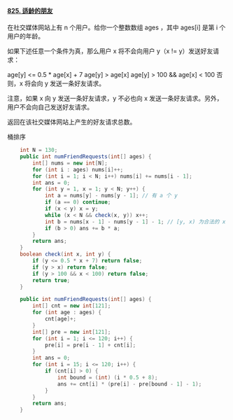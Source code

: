 #### [825. 适龄的朋友](https://leetcode-cn.com/problems/friends-of-appropriate-ages/)

在社交媒体网站上有 n 个用户。给你一个整数数组 ages ，其中 ages[i] 是第 i 个用户的年龄。

如果下述任意一个条件为真，那么用户 x 将不会向用户 y（x != y）发送好友请求：

age[y] <= 0.5 * age[x] + 7
age[y] > age[x]
age[y] > 100 && age[x] < 100
否则，x 将会向 y 发送一条好友请求。

注意，如果 x 向 y 发送一条好友请求，y 不必也向 x 发送一条好友请求。另外，用户不会向自己发送好友请求。

返回在该社交媒体网站上产生的好友请求总数。



桶排序 

```java
    int N = 130;
    public int numFriendRequests(int[] ages) {
        int[] nums = new int[N];
        for (int i : ages) nums[i]++;
        for (int i = 1; i < N; i++) nums[i] += nums[i - 1];
        int ans = 0;
        for (int y = 1, x = 1; y < N; y++) {
            int a = nums[y] - nums[y - 1]; // 有 a 个 y
            if (a == 0) continue;
            if (x < y) x = y;
            while (x < N && check(x, y)) x++;
            int b = nums[x - 1] - nums[y - 1] - 1; // [y, x) 为合法的 x 范围，对于每个 y 而言，有 b 个 x
            if (b > 0) ans += b * a;
        }
        return ans;
    }
    boolean check(int x, int y) {
        if (y <= 0.5 * x + 7) return false;
        if (y > x) return false;
        if (y > 100 && x < 100) return false; 
        return true;
    }
```





```java
    public int numFriendRequests(int[] ages) {
        int[] cnt = new int[121];
        for (int age : ages) {
            cnt[age]+;
        }
        int[] pre = new int[121];
        for (int i = 1; i <= 120; i++) {
            pre[i] = pre[i - 1] + cnt[i];
        }
        int ans = 0;
        for (int i = 15; i <= 120; i++) {
            if (cnt[i] > 0) {
                int bound = (int) (i * 0.5 + 8);
                ans += cnt[i] * (pre[i] - pre[bound - 1] - 1);
            }
        }
        return ans;
    }
```

